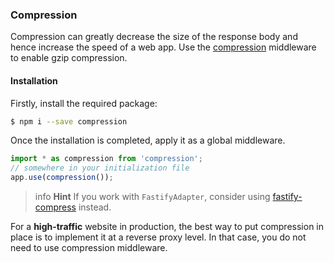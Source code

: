 ### Compression

Compression can greatly decrease the size of the response body and hence increase the speed of a web app. Use the [compression](https://github.com/expressjs/compression) middleware to enable gzip compression.

#### Installation

Firstly, install the required package:

```bash
$ npm i --save compression
```

Once the installation is completed, apply it as a global middleware.

```typescript
import * as compression from 'compression';
// somewhere in your initialization file
app.use(compression());
```

> info **Hint** If you work with `FastifyAdapter`, consider using [fastify-compress](https://github.com/fastify/fastify-compress) instead.

For a **high-traffic** website in production, the best way to put compression in place is to implement it at a reverse proxy level. In that case, you do not need to use compression middleware.
